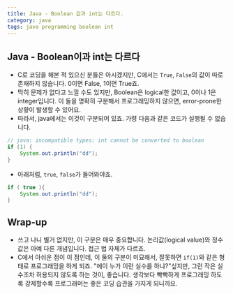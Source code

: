 ```yaml
---
title: Java - Boolean 값과 int는 다르다.
category: java
tags: java programming boolean int
---
```


## Java - Boolean이과 int는 다르다

- C로 코딩을 해본 적 있으신 분들은 아시겠지만, C에서는 `True`, `False`의 값이 따로 존재하지 않습니다. 0이면 False, 1이면 True죠.
- 딱히 문제가 없다고 느낄 수도 있지만, Boolean은 logical한 값이고, 0이나 1은 integer입니다. 이 둘을 명확히 구분해서 프로그래밍하지 않으면, error-prone한 상황이 발생할 수 있어요.
- 따라서, java에서는 이것이 구분되어 있죠. 가령 다음과 같은 코드가 실행될 수 없습니다.

```java
// java: incompatible types: int cannot be converted to boolean
if (1) {
    System.out.println("dd");
}
```

- 아래처럼, `true`, `false`가 들어와야죠.

```java
if ( true ){
    System.out.println("dd");
}
```

## Wrap-up

- 쓰고 나니 별거 없지만, 이 구분은 매우 중요합니다. 논리값(logical value)와 정수 값은 아예 다른 개념입니다. 접근 법 자체가 다르죠.
- C에서 아쉬운 점이 이 점인데, 이 둘의 구분이 미묘해서, 잘못하면 `if(1)`와 같은 형태로 프로그래밍을 하게 되죠. "에이 누가 이런 실수를 하냐?"싶지만, 그런 작은 실수조차 허용되지 않도록 하는 것이, 좋습니다. 생각보다 빡빡하게 프로그래밍 하도록 강제할수록 프로그래머는 좋은 코딩 습관을 가지게 되니까요.
